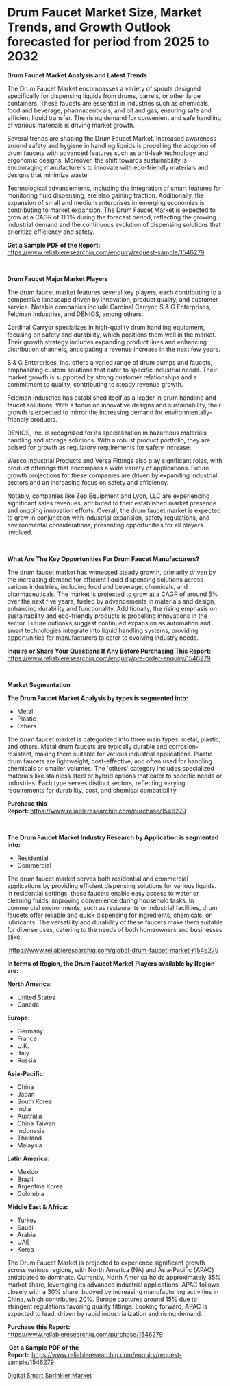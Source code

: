 <p><h1>Drum Faucet Market Size, Market Trends, and Growth Outlook forecasted for period from 2025 to 2032</h1></p><p><strong>Drum Faucet Market Analysis and Latest Trends</strong></p>
<p><p>The Drum Faucet Market encompasses a variety of spouts designed specifically for dispensing liquids from drums, barrels, or other large containers. These faucets are essential in industries such as chemicals, food and beverage, pharmaceuticals, and oil and gas, ensuring safe and efficient liquid transfer. The rising demand for convenient and safe handling of various materials is driving market growth.</p><p>Several trends are shaping the Drum Faucet Market. Increased awareness around safety and hygiene in handling liquids is propelling the adoption of drum faucets with advanced features such as anti-leak technology and ergonomic designs. Moreover, the shift towards sustainability is encouraging manufacturers to innovate with eco-friendly materials and designs that minimize waste.</p><p>Technological advancements, including the integration of smart features for monitoring fluid dispensing, are also gaining traction. Additionally, the expansion of small and medium enterprises in emerging economies is contributing to market expansion. The Drum Faucet Market is expected to grow at a CAGR of 11.1% during the forecast period, reflecting the growing industrial demand and the continuous evolution of dispensing solutions that prioritize efficiency and safety.</p></p>
<p><strong>Get a Sample PDF of the Report:&nbsp;</strong> <a href="https://www.reliableresearchiq.com/enquiry/request-sample/1546279?utm_campaign=3068&utm_medium=2&utm_source=Github&utm_content=ia&utm_term=04042025&utm_id=drum-faucet">https://www.reliableresearchiq.com/enquiry/request-sample/1546279</a></p>
<p>&nbsp;</p>
<p><strong>Drum Faucet Major Market Players</strong></p>
<p><p>The drum faucet market features several key players, each contributing to a competitive landscape driven by innovation, product quality, and customer service. Notable companies include Cardinal Carryor, S & G Enterprises, Feldman Industries, and DENIOS, among others. </p><p>Cardinal Carryor specializes in high-quality drum handling equipment, focusing on safety and durability, which positions them well in the market. Their growth strategy includes expanding product lines and enhancing distribution channels, anticipating a revenue increase in the next few years.</p><p>S & G Enterprises, Inc. offers a varied range of drum pumps and faucets, emphasizing custom solutions that cater to specific industrial needs. Their market growth is supported by strong customer relationships and a commitment to quality, contributing to steady revenue growth.</p><p>Feldman Industries has established itself as a leader in drum handling and faucet solutions. With a focus on innovative designs and sustainability, their growth is expected to mirror the increasing demand for environmentally-friendly products. </p><p>DENIOS, Inc. is recognized for its specialization in hazardous materials handling and storage solutions. With a robust product portfolio, they are poised for growth as regulatory requirements for safety increase.</p><p>Wesco Industrial Products and Versa Fittings also play significant roles, with product offerings that encompass a wide variety of applications. Future growth projections for these companies are driven by expanding industrial sectors and an increasing focus on safety and efficiency.</p><p>Notably, companies like Zep Equipment and Lyon, LLC are experiencing significant sales revenues, attributed to their established market presence and ongoing innovation efforts. Overall, the drum faucet market is expected to grow in conjunction with industrial expansion, safety regulations, and environmental considerations, presenting opportunities for all players involved.</p></p>
<p>&nbsp;</p>
<p><strong>What Are The Key Opportunities For Drum Faucet Manufacturers?</strong></p>
<p><p>The drum faucet market has witnessed steady growth, primarily driven by the increasing demand for efficient liquid dispensing solutions across various industries, including food and beverage, chemicals, and pharmaceuticals. The market is projected to grow at a CAGR of around 5% over the next five years, fueled by advancements in materials and design, enhancing durability and functionality. Additionally, the rising emphasis on sustainability and eco-friendly products is propelling innovations in the sector. Future outlooks suggest continued expansion as automation and smart technologies integrate into liquid handling systems, providing opportunities for manufacturers to cater to evolving industry needs.</p></p>
<p><strong>Inquire or Share Your Questions If Any Before Purchasing This Report:</strong> <a href="https://www.reliableresearchiq.com/enquiry/pre-order-enquiry/1546279?utm_campaign=3068&utm_medium=2&utm_source=Github&utm_content=ia&utm_term=04042025&utm_id=drum-faucet">https://www.reliableresearchiq.com/enquiry/pre-order-enquiry/1546279</a></p>
<p>&nbsp;</p>
<p><strong>Market Segmentation</strong></p>
<p><strong>The Drum Faucet Market Analysis by types is segmented into:</strong></p>
<p><ul><li>Metal</li><li>Plastic</li><li>Others</li></ul></p>
<p><p>The drum faucet market is categorized into three main types: metal, plastic, and others. Metal drum faucets are typically durable and corrosion-resistant, making them suitable for various industrial applications. Plastic drum faucets are lightweight, cost-effective, and often used for handling chemicals or smaller volumes. The 'others' category includes specialized materials like stainless steel or hybrid options that cater to specific needs or industries. Each type serves distinct sectors, reflecting varying requirements for durability, cost, and chemical compatibility.</p></p>
<p><strong>Purchase this Report:&nbsp;</strong><a href="https://www.reliableresearchiq.com/purchase/1546279?utm_campaign=3068&utm_medium=2&utm_source=Github&utm_content=ia&utm_term=04042025&utm_id=drum-faucet">https://www.reliableresearchiq.com/purchase/1546279</a></p>
<p>&nbsp;</p>
<p><strong>The Drum Faucet Market Industry Research by Application is segmented into:</strong></p>
<p><ul><li>Residential</li><li>Commercial</li></ul></p>
<p><p>The drum faucet market serves both residential and commercial applications by providing efficient dispensing solutions for various liquids. In residential settings, these faucets enable easy access to water or cleaning fluids, improving convenience during household tasks. In commercial environments, such as restaurants or industrial facilities, drum faucets offer reliable and quick dispensing for ingredients, chemicals, or lubricants. The versatility and durability of these faucets make them suitable for diverse uses, catering to the needs of both homeowners and businesses alike.</p></p>
<p><a href="https://www.reliableresearchiq.com/global-drum-faucet-market-r1546279?utm_campaign=3068&utm_medium=2&utm_source=Github&utm_content=ia&utm_term=04042025&utm_id=drum-faucet">&nbsp;https://www.reliableresearchiq.com/global-drum-faucet-market-r1546279</a></p>
<p><strong>In terms of Region, the Drum Faucet Market Players available by Region are:</strong></p>
<p>
    <p> <strong> North America: </strong>
        <ul>
            <li>United States</li>
            <li>Canada</li>
        </ul>
        </p> 
    <p> <strong> Europe: </strong>
        <ul>
            <li>Germany</li>
            <li>France</li>
            <li>U.K.</li>
            <li>Italy</li>
            <li>Russia</li>
        </ul>
        </p> 
    <p> <strong> Asia-Pacific: </strong>
        <ul>
            <li>China</li>
            <li>Japan</li>
            <li>South Korea</li>
            <li>India</li>
            <li>Australia</li>
            <li>China Taiwan</li>
            <li>Indonesia</li>
            <li>Thailand</li>
            <li>Malaysia</li>
        </ul>
        </p> 
    <p> <strong> Latin America: </strong>
        <ul>
            <li>Mexico</li>
            <li>Brazil</li>
            <li>Argentina Korea</li>
            <li>Colombia</li>
        </ul>
        </p> 
    <p> <strong> Middle East & Africa: </strong>
        <ul>
            <li>Turkey</li>
            <li>Saudi</li>
            <li>Arabia</li>
            <li>UAE</li>
            <li>Korea</li>
        </ul>
    </p>
    </p>
<p><p>The Drum Faucet Market is projected to experience significant growth across various regions, with North America (NA) and Asia-Pacific (APAC) anticipated to dominate. Currently, North America holds approximately 35% market share, leveraging its advanced industrial applications. APAC follows closely with a 30% share, buoyed by increasing manufacturing activities in China, which contributes 20%. Europe captures around 15% due to stringent regulations favoring quality fittings. Looking forward, APAC is expected to lead, driven by rapid industrialization and rising demand.</p></p>
<p><strong>Purchase this Report: </strong><a href="https://www.reliableresearchiq.com/purchase/1546279?utm_campaign=3068&utm_medium=2&utm_source=Github&utm_content=ia&utm_term=04042025&utm_id=drum-faucet">https://www.reliableresearchiq.com/purchase/1546279</a></p>
<p>&nbsp;<strong>Get a Sample PDF of the Report:&nbsp;&nbsp;</strong><a href="https://www.reliableresearchiq.com/enquiry/request-sample/1546279?utm_campaign=3068&utm_medium=2&utm_source=Github&utm_content=ia&utm_term=04042025&utm_id=drum-faucet">https://www.reliableresearchiq.com/enquiry/request-sample/1546279</a></p>
<p><strong></strong></p>
<p><p><a href="https://github.com/ugurgyuri/Market-Research-Report-List-1/blob/main/digital-smart-sprinkler-market.md?utm_campaign=3068&utm_medium=2&utm_source=Github&utm_content=ia&utm_term=04042025&utm_id=drum-faucet">Digital Smart Sprinkler Market</a></p></p>